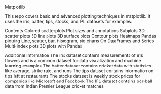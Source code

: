 Matplotlib 

This repo covers basic and advanced plotting techniques in matplotlib. It uses the iris, batter, tips, stocks, and IPL datasets for examples.

Contents
Colored scatterplots
Plot sizes and annotations
Subplots
3D scatter plots
3D line plots
3D surface plots
Contour plots
Heatmaps
Pandas plotting
Line, scatter, bar, histogram, pie charts
On DataFrames and Series
Multi-index plots
3D plots with Pandas


Additional Information
The iris dataset contains measurements of iris flowers and is a common dataset for data visualization and machine learning examples
The batter dataset contains cricket data with statistics like average, strike rate, and runs
The tips dataset contains information on tips left at restaurants
The stocks dataset is weekly stock prices for companies like Microsoft and Facebook
The IPL dataset contains per-ball data from Indian Premier League cricket matches
